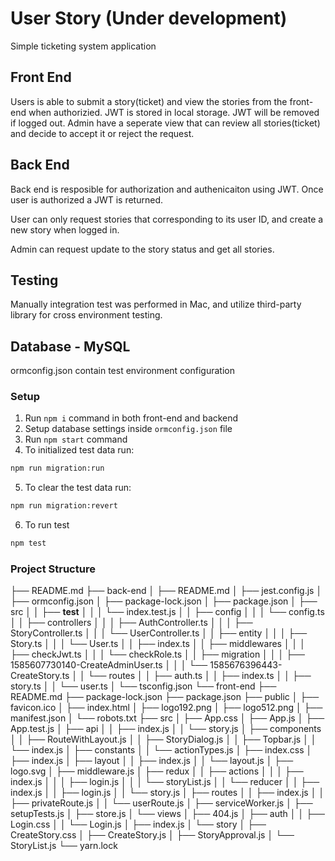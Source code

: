 # User Story (Under development)
Simple ticketing system application

## Front End
Users is able to submit a story(ticket) and view the stories from the front-end when authorizied.
JWT is stored in local storage. JWT will be removed if logged out.
Admin have a seperate view that can review all stories(ticket) and decide to accept it or reject the request.

## Back End
Back end is resposible for authorization and authenicaiton using JWT.
Once user is authorized a JWT is returned.

User can only request stories that corresponding to its user ID, and create a new story when logged in.

Admin can request update to the story status and get all stories.

## Testing
Manually integration test was performed in Mac, and utilize third-party library for cross environment testing.

## Database - MySQL
ormconfig.json contain test environment configuration

### Setup
1. Run `npm i` command in both front-end and backend
2. Setup database settings inside `ormconfig.json` file
3. Run `npm start` command
4. To initialized test data run:
```bash
npm run migration:run
```
5. To clear the test data run:
```bash
npm run migration:revert
```
6. To run test
```bash
npm test
```

### Project Structure
├── README.md
├── back-end
│   ├── README.md
│   ├── jest.config.js
│   ├── ormconfig.json
│   ├── package-lock.json
│   ├── package.json
│   ├── src
│   │   ├── __test__
│   │   │   └── index.test.js
│   │   ├── config
│   │   │   └── config.ts
│   │   ├── controllers
│   │   │   ├── AuthController.ts
│   │   │   ├── StoryController.ts
│   │   │   └── UserController.ts
│   │   ├── entity
│   │   │   ├── Story.ts
│   │   │   └── User.ts
│   │   ├── index.ts
│   │   ├── middlewares
│   │   │   ├── checkJwt.ts
│   │   │   └── checkRole.ts
│   │   ├── migration
│   │   │   ├── 1585607730140-CreateAdminUser.ts
│   │   │   └── 1585676396443-CreateStory.ts
│   │   └── routes
│   │       ├── auth.ts
│   │       ├── index.ts
│   │       ├── story.ts
│   │       └── user.ts
│   └── tsconfig.json
└── front-end
    ├── README.md
    ├── package-lock.json
    ├── package.json
    ├── public
    │   ├── favicon.ico
    │   ├── index.html
    │   ├── logo192.png
    │   ├── logo512.png
    │   ├── manifest.json
    │   └── robots.txt
    ├── src
    │   ├── App.css
    │   ├── App.js
    │   ├── App.test.js
    │   ├── api
    │   │   ├── index.js
    │   │   └── story.js
    │   ├── components
    │   │   ├── RouteWithLayout.js
    │   │   ├── StoryDialog.js
    │   │   ├── Topbar.js
    │   │   └── index.js
    │   ├── constants
    │   │   └── actionTypes.js
    │   ├── index.css
    │   ├── index.js
    │   ├── layout
    │   │   ├── index.js
    │   │   └── layout.js
    │   ├── logo.svg
    │   ├── middleware.js
    │   ├── redux
    │   │   ├── actions
    │   │   │   ├── index.js
    │   │   │   ├── login.js
    │   │   │   └── storyList.js
    │   │   └── reducer
    │   │       ├── index.js
    │   │       ├── login.js
    │   │       └── story.js
    │   ├── routes
    │   │   ├── index.js
    │   │   ├── privateRoute.js
    │   │   └── userRoute.js
    │   ├── serviceWorker.js
    │   ├── setupTests.js
    │   ├── store.js
    │   └── views
    │       ├── 404.js
    │       ├── auth
    │       │   ├── Login.css
    │       │   └── Login.js
    │       ├── index.js
    │       └── story
    │           ├── CreateStory.css
    │           ├── CreateStory.js
    │           ├── StoryApproval.js
    │           └── StoryList.js
    └── yarn.lock